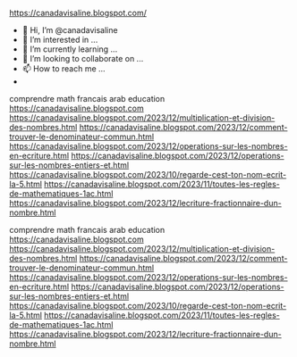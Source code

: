 https://canadavisaline.blogspot.com/
- 👋 Hi, I’m @canadavisaline
- 👀 I’m interested in ...
- 🌱 I’m currently learning ...
- 💞️ I’m looking to collaborate on ...
- 📫 How to reach me ...
- 
comprendre math francais arab education
https://canadavisaline.blogspot.com
https://canadavisaline.blogspot.com/2023/12/multiplication-et-division-des-nombres.html
https://canadavisaline.blogspot.com/2023/12/comment-trouver-le-denominateur-commun.html
https://canadavisaline.blogspot.com/2023/12/operations-sur-les-nombres-en-ecriture.html
https://canadavisaline.blogspot.com/2023/12/operations-sur-les-nombres-entiers-et.html
https://canadavisaline.blogspot.com/2023/10/regarde-cest-ton-nom-ecrit-la-5.html
https://canadavisaline.blogspot.com/2023/11/toutes-les-regles-de-mathematiques-1ac.html
https://canadavisaline.blogspot.com/2023/12/lecriture-fractionnaire-dun-nombre.html

<!---
canadavisaline/canadavisaline is a ✨ special ✨ repository because its `README.md` (this file) appears on your GitHub profile.
You can click the Preview link to take a look at your changes.
--->
comprendre math francais arab education
https://canadavisaline.blogspot.com
https://canadavisaline.blogspot.com/2023/12/multiplication-et-division-des-nombres.html
https://canadavisaline.blogspot.com/2023/12/comment-trouver-le-denominateur-commun.html
https://canadavisaline.blogspot.com/2023/12/operations-sur-les-nombres-en-ecriture.html
https://canadavisaline.blogspot.com/2023/12/operations-sur-les-nombres-entiers-et.html
https://canadavisaline.blogspot.com/2023/10/regarde-cest-ton-nom-ecrit-la-5.html
https://canadavisaline.blogspot.com/2023/11/toutes-les-regles-de-mathematiques-1ac.html
https://canadavisaline.blogspot.com/2023/12/lecriture-fractionnaire-dun-nombre.html
